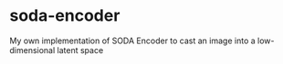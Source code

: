# soda-encoder
My own implementation of SODA Encoder to cast an image into a low-dimensional latent space 

